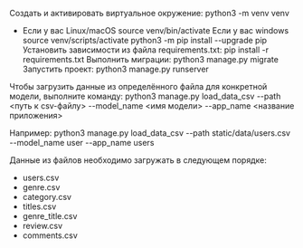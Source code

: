 Cоздать и активировать виртуальное окружение:
python3 -m venv venv
* Если у вас Linux/macOS
source venv/bin/activate
Если у вас windows
source venv/scripts/activate
python3 -m pip install --upgrade pip
Установить зависимости из файла requirements.txt:
pip install -r requirements.txt
Выполнить миграции:
python3 manage.py migrate
Запустить проект:
python3 manage.py runserver

Чтобы загрузить данные из определённого файла для конкретной модели, выполните команду:
python3 manage.py load_data_csv --path <путь к csv-файлу> --model_name <имя модели> --app_name <название приложения>

Например:
python3 manage.py load_data_csv --path static/data/users.csv --model_name user --app_name users

Данные из файлов необходимо загружать в следующем порядке:
* users.csv
* genre.csv
* category.csv
* titles.csv
* genre_title.csv
* review.csv
* comments.csv